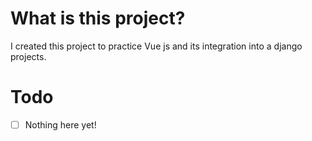 # What is this project?
I created this project to practice Vue js and its integration into a django projects.

# Todo
- [ ] Nothing here yet! 